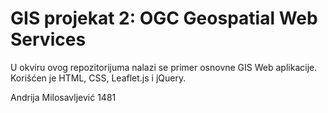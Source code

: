 # GIS projekat 2: OGC Geospatial Web Services

U okviru ovog repozitorijuma nalazi se primer osnovne GIS Web aplikacije.
Korišćen je HTML, CSS, Leaflet.js i jQuery.

Andrija Milosavljević 1481
